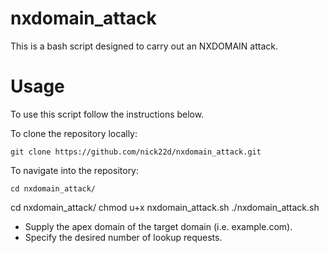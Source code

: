 # nxdomain_attack
This is a bash script designed to carry out an NXDOMAIN attack.


# Usage

To use this script follow the instructions below.

To clone the repository locally:
```
git clone https://github.com/nick22d/nxdomain_attack.git
```
To navigate into the repository:
```
cd nxdomain_attack/ 
```

cd nxdomain_attack/
chmod u+x nxdomain_attack.sh
./nxdomain_attack.sh

- Supply the apex domain of the target domain (i.e. example.com).
- Specify the desired number of lookup requests.

